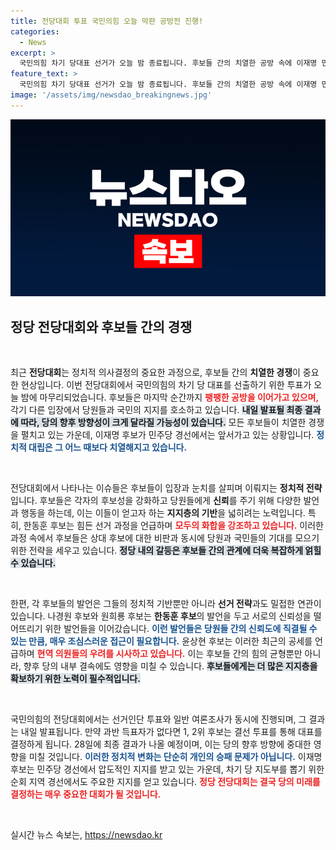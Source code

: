 ```yaml
---
title: 전당대회 투표 국민의힘 오늘 막판 공방전 진행!
categories:
  - News
excerpt: >
  국민의힘 차기 당대표 선거가 오늘 밤 종료됩니다. 후보들 간의 치열한 공방 속에 이재명 민주당 후보가 압도적으로 앞서며 대세론을 이어가고 있습니다. 내일 최종 결과에 귀추가 주목됩니다!
feature_text: >
  국민의힘 차기 당대표 선거가 오늘 밤 종료됩니다. 후보들 간의 치열한 공방 속에 이재명 민주당 후보가 압도적으로 앞서며 대세론을 이어가고 있습니다. 내일 최종 결과에 귀추가 주목됩니다!
image: '/assets/img/newsdao_breakingnews.jpg'
---
```


<p><img src="/assets/img/newsdao_breakingnews.jpg" alt="pcversion 속보" /></p>

<h2 data-ke-size="size26">정당 전당대회와 후보들 간의 경쟁</h2>

<p data-ke-size="size16">&nbsp;</p>

<p>최근 <b>전당대회</b>는 정치적 의사결정의 중요한 과정으로, 후보들 간의 <b>치열한 경쟁</b>이 중요한 현상입니다. 이번 전당대회에서 국민의힘의 차기 당 대표를 선출하기 위한 투표가 오늘 밤에 마무리되었습니다. 후보들은 마지막 순간까지 <b><span style="color: #ee2323;">팽팽한 공방을 이어가고 있으며,</span></b> 각기 다른 입장에서 당원들과 국민의 지지를 호소하고 있습니다. <b><span style="background-color: #21538527;">내일 발표될 최종 결과에 따라, 당의 향후 방향성이 크게 달라질 가능성이 있습니다.</span></b> 모든 후보들이 치열한 경쟁을 펼치고 있는 가운데, 이재명 후보가 민주당 경선에서는 앞서가고 있는 상황입니다. <b><span style="color: #1a5490;">정치적 대립은 그 어느 때보다 치열해지고 있습니다.</span></b></p>

<p data-ke-size="size16">&nbsp;</p>

<p>전당대회에서 나타나는 이슈들은 후보들이 입장과 눈치를 살피며 이뤄지는 <b>정치적 전략</b>입니다. 후보들은 각자의 후보성을 강화하고 당원들에게 <b>신뢰</b>를 주기 위해 다양한 발언과 행동을 하는데, 이는 이들이 얻고자 하는 <b>지지층의 기반</b>을 넓히려는 노력입니다. 특히, 한동훈 후보는 힘든 선거 과정을 언급하며 <b><span style="color: #ee2323;">모두의 화합을 강조하고 있습니다.</span></b> 이러한 과정 속에서 후보들은 상대 후보에 대한 비판과 동시에 당원과 국민들의 기대를 모으기 위한 전략을 세우고 있습니다. <b><span style="background-color: #21538527;">정당 내의 갈등은 후보들 간의 관계에 더욱 복잡하게 얽힐 수 있습니다.</span></b> </p>

<p data-ke-size="size16">&nbsp;</p>

<p>한편, 각 후보들의 발언은 그들의 정치적 기반뿐만 아니라 <b>선거 전략</b>과도 밀접한 연관이 있습니다. 나경원 후보와 원희룡 후보는 <b>한동훈 후보</b>의 발언을 두고 서로의 신뢰성을 떨어뜨리기 위한 발언들을 이어갔습니다. <b><span style="color: #1a5490;">이런 발언들은 당원들 간의 신뢰도에 직결될 수 있는 만큼, 매우 조심스러운 접근이 필요합니다.</span></b> 윤상현 후보는 이러한 최근의 공세를 언급하며 <b><span style="color: #ee2323;">현역 의원들의 우려를 시사하고 있습니다.</span></b> 이는 후보들 간의 힘의 균형뿐만 아니라, 향후 당의 내부 결속에도 영향을 미칠 수 있습니다. <b><span style="background-color: #21538527;">후보들에게는 더 많은 지지층을 확보하기 위한 노력이 필수적입니다.</span></b></p>

<p data-ke-size="size16">&nbsp;</p>

<p>국민의힘의 전당대회에서는 선거인단 투표와 일반 여론조사가 동시에 진행되며, 그 결과는 내일 발표됩니다. 만약 과반 득표자가 없다면 1, 2위 후보는 결선 투표를 통해 대표를 결정하게 됩니다. 28일에 최종 결과가 나올 예정이며, 이는 당의 향후 방향에 중대한 영향을 미칠 것입니다. <b><span style="color: #1a5490;">이러한 정치적 변화는 단순히 개인의 승패 문제가 아닙니다.</span></b> 이재명 후보는 민주당 경선에서 압도적인 지지를 받고 있는 가운데, 차기 당 지도부를 뽑기 위한 순회 지역 경선에서도 주요한 지지를 얻고 있습니다. <b><span style="color: #ee2323;">정당 전당대회는 결국 당의 미래를 결정하는 매우 중요한 대회가 될 것입니다.</span></b></p>

<p data-ke-size="size16">&nbsp;</p>
실시간 뉴스 속보는, <a href="https://newsdao.kr" rel="dofollow">https://newsdao.kr</a>


